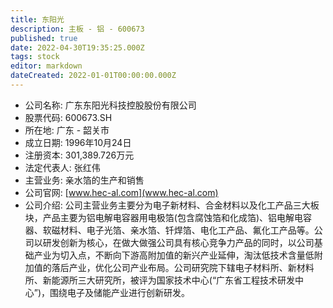 ```yaml
---
title: 东阳光
description: 主板 - 铝 - 600673
published: true
date: 2022-04-30T19:35:25.000Z
tags: stock
editor: markdown
dateCreated: 2022-01-01T00:00:00.000Z
---
```


- 公司名称: 广东东阳光科技控股股份有限公司
- 股票代码: 600673.SH
- 所在地: 广东 - 韶关市
- 成立日期: 1996年10月24日
- 注册资本: 301,389.726万元
- 法定代表人: 张红伟
- 主营业务: 亲水箔的生产和销售
- 公司官网: [www.hec-al.com](www.hec-al.com)
- 公司介绍: 公司主营业务主要分为电子新材料、合金材料以及化工产品三大板块，产品主要为铝电解电容器用电极箔(包含腐蚀箔和化成箔)、铝电解电容器、软磁材料、电子光箔、亲水箔、钎焊箔、电化工产品、氟化工产品等。公司以研发创新为核心，在做大做强公司具有核心竞争力产品的同时，以公司基础产业为切入点，不断向下游高附加值的新兴产业延伸，淘汰低技术含量低附加值的落后产业，优化公司产业布局。公司研究院下辖电子材料所、新材料所、新能源所三大研究所，被评为国家技术中心(“广东省工程技术研发中心”)，围绕电子及储能产业进行创新研发。


